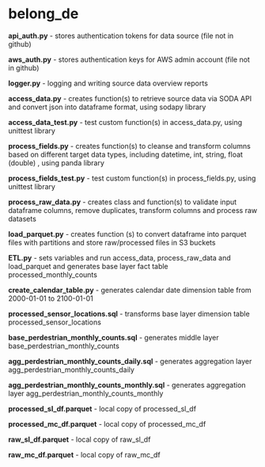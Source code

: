 # belong_de
 
**api_auth.py** - stores authentication tokens for data source (file not in github)

**aws_auth.py** - stores authentication keys for AWS admin account (file not in github)

**logger.py** - logging and writing source data overview reports

**access_data.py** - creates function(s) to retrieve source data via SODA API and convert json into dataframe format, using sodapy library

**access_data_test.py** - test custom function(s) in access_data.py, using unittest library

**process_fields.py** - creates function(s) to cleanse and transform columns based on different target data types, including datetime, int, string, float (double) , using panda library

**process_fields_test.py** - test custom function(s) in process_fields.py, using unittest library

**process_raw_data.py** - creates class and function(s) to validate input dataframe columns, remove duplicates, transform columns and process raw datasets

**load_parquet.py** - creates function (s) to convert dataframe into parquet files with partitions and store raw/processed files in S3 buckets

**ETL.py** - sets variables and run access_data, process_raw_data and load_parquet and generates base layer fact table processed_monthly_counts

**create_calendar_table.py** - generates calendar date dimension table from 2000-01-01 to 2100-01-01

**processed_sensor_locations.sql** - transforms base layer dimension table processed_sensor_locations

**base_perdestrian_monthly_counts.sql** - generates middle layer base_perdestrian_monthly_counts

**agg_perdestrian_monthly_counts_daily.sql** - generates aggregation layer agg_perdestrian_monthly_counts_daily

**agg_perdestrian_monthly_counts_monthly.sql** - generates aggregation layer agg_perdestrian_monthly_counts_monthly

**processed_sl_df.parquet** - local copy of processed_sl_df

**processed_mc_df.parquet** - local copy of processed_mc_df

**raw_sl_df.parquet**  - local copy of raw_sl_df

**raw_mc_df.parquet**  - local copy of raw_mc_df

